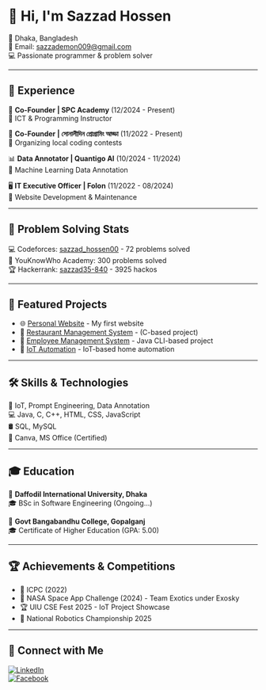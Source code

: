 # 👋 Hi, I'm Sazzad Hossen  

📍 Dhaka, Bangladesh  
📧 Email: sazzademon009@gmail.com  
💻 Passionate programmer & problem solver  

---

## 💼 Experience  
🚀 **Co-Founder | SPC Academy** (12/2024 - Present)  
🎯 ICT & Programming Instructor  

🚀 **Co-Founder | সোনালীদিন প্রোগ্রামিং আড্ডা** (11/2022 - Present)  
🎯 Organizing local coding contests  

📊 **Data Annotator | Quantigo AI** (10/2024 - 11/2024)  
🔹 Machine Learning Data Annotation  

🖥 **IT Executive Officer | Folon** (11/2022 - 08/2024)  
🔹 Website Development & Maintenance  

---

## 🎯 Problem Solving Stats  
💻 Codeforces: [sazzad_hossen00](https://codeforces.com/profile/sazzad_hossen00) - 72 problems solved  
🎯 YouKnowWho Academy: 300 problems solved  
🏆 Hackerrank: [sazzad35-840](https://www.hackerrank.com/sazzad35-840) - 3925 hackos  

---

## 🚀 Featured Projects  
- 🌐 [Personal Website](https://github.com/hossentahir/web-portfolio) - My first website  
- 📂 [Restaurant Management System](https://github.com/hossentahir/restaurant-management) - (C-based project)  
- 🏢 [Employee Management System](https://github.com/hossentahir/Employee-Management-System-CLI-Application) - Java CLI-based project  
- 🔌 [IoT Automation](https://github.com/hossentahir/iot-automation) - IoT-based home automation  

---

## 🛠 Skills & Technologies  
🚀 IoT, Prompt Engineering, Data Annotation  
💻 Java, C, C++, HTML, CSS, JavaScript  
🛢 SQL, MySQL  
🎨 Canva, MS Office (Certified)  

---

## 🎓 Education  
📍 **Daffodil International University, Dhaka**  
🎓 BSc in Software Engineering (Ongoing...)  

📍 **Govt Bangabandhu College, Gopalganj**  
🎓 Certificate of Higher Education (GPA: 5.00)  

---

## 🏆 Achievements & Competitions  
- 🏅 ICPC (2022)  
- 🚀 NASA Space App Challenge (2024) - Team Exotics under Exosky  
- 🏆 UIU CSE Fest 2025 - IoT Project Showcase  
- 🤖 National Robotics Championship 2025  

---

## 🔗 Connect with Me  
[![LinkedIn](https://img.shields.io/badge/LinkedIn-Connect-blue?style=flat&logo=linkedin)](https://www.linkedin.com/in/sazzad-hossen-646bb0233)  
[![Facebook](https://img.shields.io/badge/Facebook-Profile-blue?style=flat&logo=facebook)](https://www.facebook.com/emon.mia.9)  
